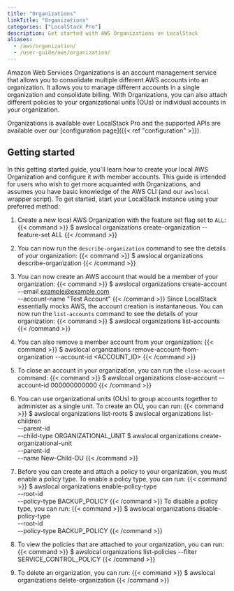 ```yaml
---
title: "Organizations"
linkTitle: "Organizations"
categories: ["LocalStack Pro"]
description: Get started with AWS Organizations on LocalStack
aliases:
  - /aws/organization/
  - /user-guide/aws/organization/
---
```


Amazon Web Services Organizations is an account management service that allows you to consolidate multiple different AWS accounts into an organization.
It allows you to manage different accounts in a single organization and consolidate billing.
With Organizations, you can also attach different policies to your organizational units (OUs) or individual accounts in your organization.

Organizations is available over LocalStack Pro and the supported APIs are available over our [configuration page]({{< ref "configuration" >}}).

## Getting started

In this getting started guide, you'll learn how to create your local AWS Organization and configure it with member accounts.
This guide is intended for users who wish to get more acquainted with Organizations, and assumes you have basic knowledge of the AWS CLI (and our `awslocal` wrapper script).
To get started, start your LocalStack instance using your preferred method:

1. Create a new local AWS Organization with the feature set flag set to `ALL`:
   {{< command >}}
   $ awslocal organizations create-organization --feature-set ALL
   {{< /command >}}

2. You can now run the `describe-organization` command to see the details of your organization:
   {{< command >}}
   $ awslocal organizations describe-organization
   {{< /command >}}

3. You can now create an AWS account that would be a member of your organization:
   {{< command >}}
   $ awslocal organizations create-account \
      --email example@example.com \
      --account-name "Test Account"
   {{< /command >}}
   Since LocalStack essentially mocks AWS, the account creation is instantaneous.
  You can now run the `list-accounts` command to see the details of your organization:
   {{< command >}}
   $ awslocal organizations list-accounts
   {{< /command >}}

4. You can also remove a member account from your organization:
   {{< command >}}
   $ awslocal organizations remove-account-from-organization --account-id <ACCOUNT_ID>
   {{< /command >}}

5. To close an account in your organization, you can run the `close-account` command:
   {{< command >}}
   $ awslocal organizations close-account --account-id 000000000000
   {{< /command >}}

6. You can use organizational units (OUs) to group accounts together to administer as a single unit.
  To create an OU, you can run:
   {{< command >}}
   $ awslocal organizations list-roots
   $ awslocal organizations list-children \
        --parent-id <PARENT-ID> \
        --child-type ORGANIZATIONAL_UNIT
   $ awslocal organizations create-organizational-unit \
        --parent-id <PARENT-ID> \
        --name New-Child-OU
   {{< /command >}}

7. Before you can create and attach a policy to your organization, you must enable a policy type.
  To enable a policy type, you can run:
   {{< command >}}
   $ awslocal organizations enable-policy-type \
        --root-id <ROOT-ID> \
        --policy-type BACKUP_POLICY
   {{< /command >}}
   To disable a policy type, you can run:
   {{< command >}}
   $ awslocal organizations disable-policy-type \
        --root-id <ROOT-ID> \
        --policy-type BACKUP_POLICY
   {{< /command >}}

8. To view the policies that are attached to your organization, you can run:
   {{< command >}}
   $ awslocal organizations list-policies --filter SERVICE_CONTROL_POLICY
   {{< /command >}}

9. To delete an organization, you can run:
   {{< command >}}
   $ awslocal organizations delete-organization
   {{< /command >}}
